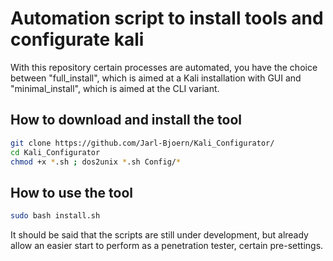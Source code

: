 # Automation script to install tools and configurate kali

With this repository certain processes are automated, you have the choice between "full_install", which is aimed at a Kali installation with GUI and "minimal_install", which is aimed at the CLI variant.

## How to download and install the tool
```bash
git clone https://github.com/Jarl-Bjoern/Kali_Configurator/
cd Kali_Configurator
chmod +x *.sh ; dos2unix *.sh Config/*
```

## How to use the tool
```bash
sudo bash install.sh


```

It should be said that the scripts are still under development, but already allow an easier start to perform as a penetration tester, certain pre-settings.
